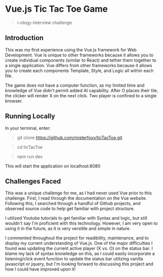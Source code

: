 # Vue.js Tic Tac Toe Game

> i-ology interview challenge

## Introduction

This was my first experience using the Vue.js framework for Web Development. Vue is unique to other frameworks because it allows you to create individual components (similar to React) and tether them together to a single application. Vue differs from other frameworks because it allows you to create each components Template, Style, and Logic all within each file.

The game does not have a computer function, as my limited time and knowledge of Vue didn't permit added AI capability. After O places their tile, the clicker will render X on the next click. Two player is confined to a single browser.

## Running Locally
In your terminal, enter:

> git clone https://github.com/misterfoxy/ticTacToe.git

> cd ticTacToe

> npm run dev

This will start the application on localhost:8080


## Challenges Faced

This was a unique challenge for me, as I had never used Vue prior to this challenge. First, I read through the documentation on the Vue website. Following this, I searched through a handful of Github projects, and observed source code to help get familiar with project structure.

I utilized Youtube tutorials to get familiar with Syntax and logic, but still wouldn't say I'm proficient with this technology. However, I am very open to using it in the future, as it is very versitile and simple in nature.

I commented throughout the project for readibility, maintenance, and to display my current understanding of Vue.js. One of the major difficulties I found was updating the current active player (X vs. O) on the status bar. I blame my lack of syntax knowledge on this, as I could easily incorporate a listening/click event function to update the status bar utilizing vanilla javascript or jquery, but I'm looking forward to discussing this project and how I could have improved upon it!  
